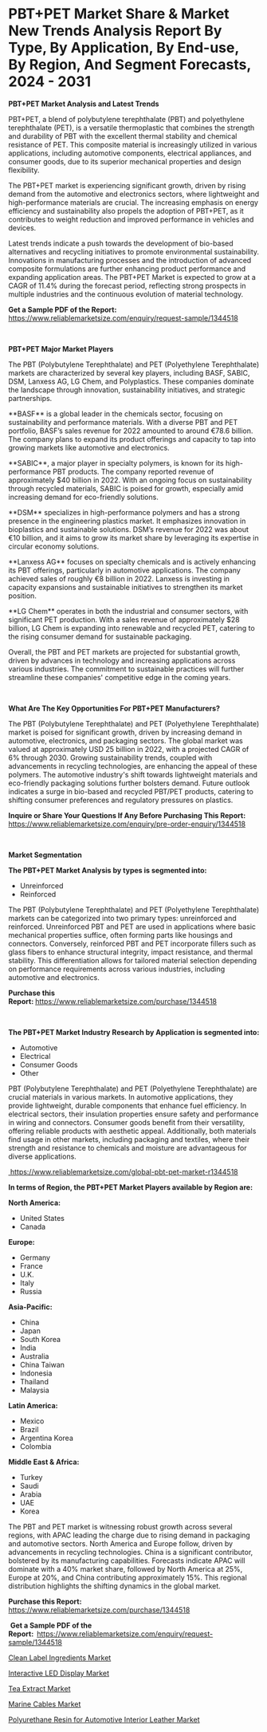 <p><h1>PBT+PET Market Share & Market New Trends Analysis Report By Type, By Application, By End-use, By Region, And Segment Forecasts, 2024 - 2031</h1></p><p><strong>PBT+PET Market Analysis and Latest Trends</strong></p>
<p><p>PBT+PET, a blend of polybutylene terephthalate (PBT) and polyethylene terephthalate (PET), is a versatile thermoplastic that combines the strength and durability of PBT with the excellent thermal stability and chemical resistance of PET. This composite material is increasingly utilized in various applications, including automotive components, electrical appliances, and consumer goods, due to its superior mechanical properties and design flexibility.</p><p>The PBT+PET market is experiencing significant growth, driven by rising demand from the automotive and electronics sectors, where lightweight and high-performance materials are crucial. The increasing emphasis on energy efficiency and sustainability also propels the adoption of PBT+PET, as it contributes to weight reduction and improved performance in vehicles and devices.</p><p>Latest trends indicate a push towards the development of bio-based alternatives and recycling initiatives to promote environmental sustainability. Innovations in manufacturing processes and the introduction of advanced composite formulations are further enhancing product performance and expanding application areas. The PBT+PET Market is expected to grow at a CAGR of 11.4% during the forecast period, reflecting strong prospects in multiple industries and the continuous evolution of material technology.</p></p>
<p><strong>Get a Sample PDF of the Report:&nbsp;</strong> <a href="https://www.reliablemarketsize.com/enquiry/request-sample/1344518?utm_campaign=1167&utm_medium=2&utm_source=Github&utm_content=ia&utm_term=30092024&utm_id=pbtpet">https://www.reliablemarketsize.com/enquiry/request-sample/1344518</a></p>
<p>&nbsp;</p>
<p><strong>PBT+PET Major Market Players</strong></p>
<p><p>The PBT (Polybutylene Terephthalate) and PET (Polyethylene Terephthalate) markets are characterized by several key players, including BASF, SABIC, DSM, Lanxess AG, LG Chem, and Polyplastics. These companies dominate the landscape through innovation, sustainability initiatives, and strategic partnerships.</p><p>**BASF** is a global leader in the chemicals sector, focusing on sustainability and performance materials. With a diverse PBT and PET portfolio, BASF’s sales revenue for 2022 amounted to around €78.6 billion. The company plans to expand its product offerings and capacity to tap into growing markets like automotive and electronics.</p><p>**SABIC**, a major player in specialty polymers, is known for its high-performance PBT products. The company reported revenue of approximately $40 billion in 2022. With an ongoing focus on sustainability through recycled materials, SABIC is poised for growth, especially amid increasing demand for eco-friendly solutions.</p><p>**DSM** specializes in high-performance polymers and has a strong presence in the engineering plastics market. It emphasizes innovation in bioplastics and sustainable solutions. DSM’s revenue for 2022 was about €10 billion, and it aims to grow its market share by leveraging its expertise in circular economy solutions.</p><p>**Lanxess AG** focuses on specialty chemicals and is actively enhancing its PBT offerings, particularly in automotive applications. The company achieved sales of roughly €8 billion in 2022. Lanxess is investing in capacity expansions and sustainable initiatives to strengthen its market position.</p><p>**LG Chem** operates in both the industrial and consumer sectors, with significant PET production. With a sales revenue of approximately $28 billion, LG Chem is expanding into renewable and recycled PET, catering to the rising consumer demand for sustainable packaging.</p><p>Overall, the PBT and PET markets are projected for substantial growth, driven by advances in technology and increasing applications across various industries. The commitment to sustainable practices will further streamline these companies' competitive edge in the coming years.</p></p>
<p>&nbsp;</p>
<p><strong>What Are The Key Opportunities For PBT+PET Manufacturers?</strong></p>
<p><p>The PBT (Polybutylene Terephthalate) and PET (Polyethylene Terephthalate) market is poised for significant growth, driven by increasing demand in automotive, electronics, and packaging sectors. The global market was valued at approximately USD 25 billion in 2022, with a projected CAGR of 6% through 2030. Growing sustainability trends, coupled with advancements in recycling technologies, are enhancing the appeal of these polymers. The automotive industry's shift towards lightweight materials and eco-friendly packaging solutions further bolsters demand. Future outlook indicates a surge in bio-based and recycled PBT/PET products, catering to shifting consumer preferences and regulatory pressures on plastics.</p></p>
<p><strong>Inquire or Share Your Questions If Any Before Purchasing This Report:</strong> <a href="https://www.reliablemarketsize.com/enquiry/pre-order-enquiry/1344518?utm_campaign=1167&utm_medium=2&utm_source=Github&utm_content=ia&utm_term=30092024&utm_id=pbtpet">https://www.reliablemarketsize.com/enquiry/pre-order-enquiry/1344518</a></p>
<p>&nbsp;</p>
<p><strong>Market Segmentation</strong></p>
<p><strong>The PBT+PET Market Analysis by types is segmented into:</strong></p>
<p><ul><li>Unreinforced</li><li>Reinforced</li></ul></p>
<p><p>The PBT (Polybutylene Terephthalate) and PET (Polyethylene Terephthalate) markets can be categorized into two primary types: unreinforced and reinforced. Unreinforced PBT and PET are used in applications where basic mechanical properties suffice, often forming parts like housings and connectors. Conversely, reinforced PBT and PET incorporate fillers such as glass fibers to enhance structural integrity, impact resistance, and thermal stability. This differentiation allows for tailored material selection depending on performance requirements across various industries, including automotive and electronics.</p></p>
<p><strong>Purchase this Report:&nbsp;</strong><a href="https://www.reliablemarketsize.com/purchase/1344518?utm_campaign=1167&utm_medium=2&utm_source=Github&utm_content=ia&utm_term=30092024&utm_id=pbtpet">https://www.reliablemarketsize.com/purchase/1344518</a></p>
<p>&nbsp;</p>
<p><strong>The PBT+PET Market Industry Research by Application is segmented into:</strong></p>
<p><ul><li>Automotive</li><li>Electrical</li><li>Consumer Goods</li><li>Other</li></ul></p>
<p><p>PBT (Polybutylene Terephthalate) and PET (Polyethylene Terephthalate) are crucial materials in various markets. In automotive applications, they provide lightweight, durable components that enhance fuel efficiency. In electrical sectors, their insulation properties ensure safety and performance in wiring and connectors. Consumer goods benefit from their versatility, offering reliable products with aesthetic appeal. Additionally, both materials find usage in other markets, including packaging and textiles, where their strength and resistance to chemicals and moisture are advantageous for diverse applications.</p></p>
<p><a href="https://www.reliablemarketsize.com/global-pbt-pet-market-r1344518?utm_campaign=1167&utm_medium=2&utm_source=Github&utm_content=ia&utm_term=30092024&utm_id=pbtpet">&nbsp;https://www.reliablemarketsize.com/global-pbt-pet-market-r1344518</a></p>
<p><strong>In terms of Region, the PBT+PET Market Players available by Region are:</strong></p>
<p>
    <p> <strong> North America: </strong>
        <ul>
            <li>United States</li>
            <li>Canada</li>
        </ul>
        </p> 
    <p> <strong> Europe: </strong>
        <ul>
            <li>Germany</li>
            <li>France</li>
            <li>U.K.</li>
            <li>Italy</li>
            <li>Russia</li>
        </ul>
        </p> 
    <p> <strong> Asia-Pacific: </strong>
        <ul>
            <li>China</li>
            <li>Japan</li>
            <li>South Korea</li>
            <li>India</li>
            <li>Australia</li>
            <li>China Taiwan</li>
            <li>Indonesia</li>
            <li>Thailand</li>
            <li>Malaysia</li>
        </ul>
        </p> 
    <p> <strong> Latin America: </strong>
        <ul>
            <li>Mexico</li>
            <li>Brazil</li>
            <li>Argentina Korea</li>
            <li>Colombia</li>
        </ul>
        </p> 
    <p> <strong> Middle East & Africa: </strong>
        <ul>
            <li>Turkey</li>
            <li>Saudi</li>
            <li>Arabia</li>
            <li>UAE</li>
            <li>Korea</li>
        </ul>
    </p>
    </p>
<p><p>The PBT and PET market is witnessing robust growth across several regions, with APAC leading the charge due to rising demand in packaging and automotive sectors. North America and Europe follow, driven by advancements in recycling technologies. China is a significant contributor, bolstered by its manufacturing capabilities. Forecasts indicate APAC will dominate with a 40% market share, followed by North America at 25%, Europe at 20%, and China contributing approximately 15%. This regional distribution highlights the shifting dynamics in the global market.</p></p>
<p><strong>Purchase this Report: </strong><a href="https://www.reliablemarketsize.com/purchase/1344518?utm_campaign=1167&utm_medium=2&utm_source=Github&utm_content=ia&utm_term=30092024&utm_id=pbtpet">https://www.reliablemarketsize.com/purchase/1344518</a></p>
<p>&nbsp;<strong>Get a Sample PDF of the Report:&nbsp;&nbsp;</strong><a href="https://www.reliablemarketsize.com/enquiry/request-sample/1344518?utm_campaign=1167&utm_medium=2&utm_source=Github&utm_content=ia&utm_term=30092024&utm_id=pbtpet">https://www.reliablemarketsize.com/enquiry/request-sample/1344518</a></p>
<p><strong></strong></p>
<p><p><a href="https://www.linkedin.com/pulse/clean-label-ingredients-industry-insights-report-analyzing-market-zaswc?utm_campaign=1167&utm_medium=2&utm_source=Github&utm_content=ia&utm_term=30092024&utm_id=pbtpet">Clean Label Ingredients Market</a></p><p><a href="https://issuu.com/reportprime-2/docs/interactive-led-display-market-size_52dc57517b6441?utm_campaign=1167&utm_medium=2&utm_source=Github&utm_content=ia&utm_term=30092024&utm_id=pbtpet">Interactive LED Display Market</a></p><p><a href="https://www.linkedin.com/pulse/global-tea-extract-industry-types-applications-market-players-p53ic?utm_campaign=1167&utm_medium=2&utm_source=Github&utm_content=ia&utm_term=30092024&utm_id=pbtpet">Tea Extract Market</a></p><p><a href="https://issuu.com/reportprime-2/docs/marine-cables-market-size-2030.pptx_cca2011c0f6d23?utm_campaign=1167&utm_medium=2&utm_source=Github&utm_content=ia&utm_term=30092024&utm_id=pbtpet">Marine Cables Market</a></p><p><a href="https://github.com/mabutironaldo/Market-Research-Report-List-6/blob/main/polyurethane-resin-for-automotive-interior-leather-market.md?utm_campaign=1167&utm_medium=2&utm_source=Github&utm_content=ia&utm_term=30092024&utm_id=pbtpet">Polyurethane Resin for Automotive Interior Leather Market</a></p></p>